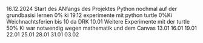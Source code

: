 16.12.2024 Start des ANfangs des Projektes Python nochmal auf der grundbasisi lernen  0% ki
19.12  experimente mit python turtle 0%Ki
Weichnachtsferien bis 10 da DRK 
10.01 Weitere Experimente mit der turtle 50% Ki war notwendig wegen mathematik und dem Canvas
13.01 
16.01
19.01
22.01
25.01
28.01
31.01
03.02
